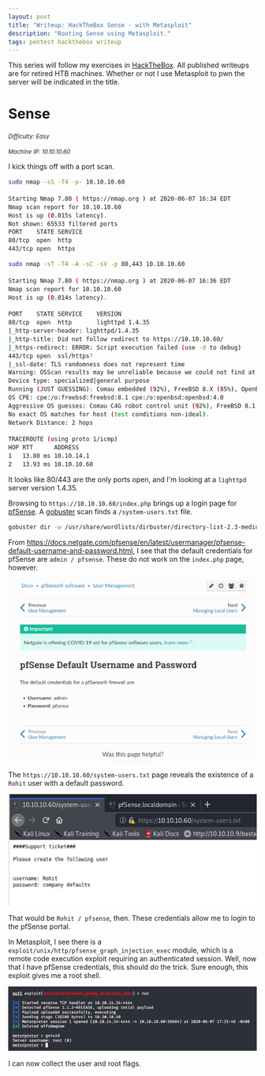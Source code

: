 ```yaml
---
layout: post
title: "Writeup: HackTheBox Sense - with Metasploit"
description: "Rooting Sense using Metasploit."
tags: pentest hackthebox writeup
---
```


This series will follow my exercises in [HackTheBox][].
All published writeups are for retired HTB machines.
Whether or not I use Metasploit to pwn the server will be indicated in the title.
 
# Sense

_<small>Difficulty: Easy</small>_

_<small>Machine IP: 10.10.10.60</small>_

I kick things off with a port scan.

```bash
sudo nmap -sS -T4 -p- 10.10.10.60

Starting Nmap 7.80 ( https://nmap.org ) at 2020-06-07 16:34 EDT
Nmap scan report for 10.10.10.60
Host is up (0.015s latency).
Not shown: 65533 filtered ports
PORT    STATE SERVICE
80/tcp  open  http
443/tcp open  https
```

```bash
sudo nmap -sT -T4 -A -sC -sV -p 80,443 10.10.10.60

Starting Nmap 7.80 ( https://nmap.org ) at 2020-06-07 16:36 EDT
Nmap scan report for 10.10.10.60
Host is up (0.014s latency).

PORT    STATE SERVICE    VERSION
80/tcp  open  http       lighttpd 1.4.35
|_http-server-header: lighttpd/1.4.35
|_http-title: Did not follow redirect to https://10.10.10.60/
|_https-redirect: ERROR: Script execution failed (use -d to debug)
443/tcp open  ssl/https?
|_ssl-date: TLS randomness does not represent time
Warning: OSScan results may be unreliable because we could not find at least 1 open and 1 closed port
Device type: specialized|general purpose
Running (JUST GUESSING): Comau embedded (92%), FreeBSD 8.X (85%), OpenBSD 4.X (85%)
OS CPE: cpe:/o:freebsd:freebsd:8.1 cpe:/o:openbsd:openbsd:4.0
Aggressive OS guesses: Comau C4G robot control unit (92%), FreeBSD 8.1 (85%), OpenBSD 4.0 (85%)
No exact OS matches for host (test conditions non-ideal).
Network Distance: 2 hops

TRACEROUTE (using proto 1/icmp)
HOP RTT      ADDRESS
1   13.80 ms 10.10.14.1
2   13.93 ms 10.10.10.60
```

It looks like 80/443 are the only ports open, and I'm looking at a `lighttpd` server version 1.4.35.

Browsing to `https://10.10.10.60/index.php` brings up a login page for [pfSense][].
A [gobuster][] scan finds a `/system-users.txt` file.

```bash
gobuster dir -w /usr/share/wordlists/dirbuster/directory-list-2.3-medium.txt -t 30 -u https://10.10.10.60/ -k -x txt
```

From <https://docs.netgate.com/pfsense/en/latest/usermanager/pfsense-default-username-and-password.html>, I see that the default credentials for pfSense are `admin / pfsense`.
These do not work on the `index.php` page, however.

![pfsense default creds][]

The `https://10.10.10.60/system-users.txt` page reveals the existence of a `Rohit` user with a default password.

![rohit ticket][]

That would be `Rohit / pfsense`, then.
These credentials allow me to login to the pfSense portal.

In Metasploit, I see there is a `exploit/unix/http/pfsense_graph_injection_exec` module, which is a remote code execution exploit requiring an authenticated session.
Well, now that I have pfSense credentials, this should do the trick.
Sure enough, this exploit gives me a root shell.

![root shell][]

I can now collect the user and root flags.

[gobuster]: https://github.com/OJ/gobuster
[hackthebox]: https://www.hackthebox.eu
[pfsense]: https://www.pfsense.org/

[pfsense default creds]: /assets/img/htb/sense/pfsense-default-creds.png
[rohit ticket]: /assets/img/htb/sense/rohit-ticket-found.png
[root shell]: /assets/img/htb/sense/meterpreter-root.png
